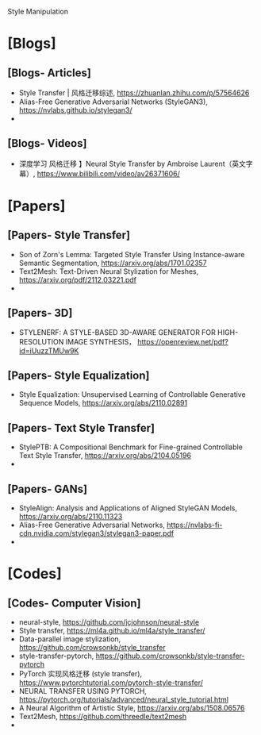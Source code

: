 Style Manipulation

# [Blogs]

## [Blogs- Articles]
+ Style Transfer | 风格迁移综述, https://zhuanlan.zhihu.com/p/57564626
+ Alias-Free Generative Adversarial Networks (StyleGAN3), https://nvlabs.github.io/stylegan3/
+ 

## [Blogs- Videos]
+ 深度学习 风格迁移 】Neural Style Transfer by Ambroise Laurent（英文字幕）, https://www.bilibili.com/video/av26371606/


# [Papers]

## [Papers- Style Transfer]
+ Son of Zorn's Lemma: Targeted Style Transfer Using Instance-aware Semantic Segmentation, https://arxiv.org/abs/1701.02357
+ Text2Mesh: Text-Driven Neural Stylization for Meshes, https://arxiv.org/pdf/2112.03221.pdf
+ 

## [Papers- 3D]
+ STYLENERF: A STYLE-BASED 3D-AWARE GENERATOR FOR HIGH-RESOLUTION IMAGE SYNTHESIS， https://openreview.net/pdf?id=iUuzzTMUw9K


## [Papers- Style Equalization]
+ Style Equalization: Unsupervised Learning of Controllable Generative Sequence Models, https://arxiv.org/abs/2110.02891


## [Papers- Text Style Transfer]
+ StylePTB: A Compositional Benchmark for Fine-grained Controllable Text Style Transfer, https://arxiv.org/abs/2104.05196
+ 

## [Papers- GANs]
+ StyleAlign: Analysis and Applications of Aligned StyleGAN Models, https://arxiv.org/abs/2110.11323
+ Alias-Free Generative Adversarial Networks, https://nvlabs-fi-cdn.nvidia.com/stylegan3/stylegan3-paper.pdf
+ 

# [Codes]

## [Codes- Computer Vision]
+ neural-style, https://github.com/jcjohnson/neural-style
+ Style transfer, https://ml4a.github.io/ml4a/style_transfer/
+ Data-parallel image stylization, https://github.com/crowsonkb/style_transfer
+ style-transfer-pytorch, https://github.com/crowsonkb/style-transfer-pytorch
+ PyTorch 实现风格迁移 (style transfer), https://www.pytorchtutorial.com/pytorch-style-transfer/
+ NEURAL TRANSFER USING PYTORCH, https://pytorch.org/tutorials/advanced/neural_style_tutorial.html
+ A Neural Algorithm of Artistic Style, https://arxiv.org/abs/1508.06576
+ Text2Mesh, https://github.com/threedle/text2mesh
+ 


